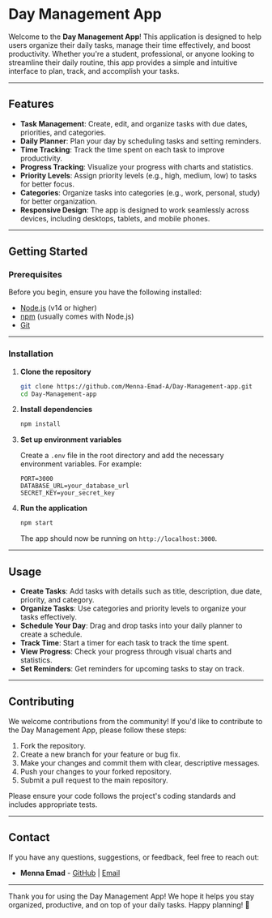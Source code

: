 # Day Management App

Welcome to the **Day Management App**! This application is designed to help users organize their daily tasks, manage their time effectively, and boost productivity. Whether you're a student, professional, or anyone looking to streamline their daily routine, this app provides a simple and intuitive interface to plan, track, and accomplish your tasks.

---

## Features

- **Task Management**: Create, edit, and organize tasks with due dates, priorities, and categories.
- **Daily Planner**: Plan your day by scheduling tasks and setting reminders.
- **Time Tracking**: Track the time spent on each task to improve productivity.
- **Progress Tracking**: Visualize your progress with charts and statistics.
- **Priority Levels**: Assign priority levels (e.g., high, medium, low) to tasks for better focus.
- **Categories**: Organize tasks into categories (e.g., work, personal, study) for better organization.
- **Responsive Design**: The app is designed to work seamlessly across devices, including desktops, tablets, and mobile phones.

---

## Getting Started

### Prerequisites

Before you begin, ensure you have the following installed:

- [Node.js](https://nodejs.org/) (v14 or higher)
- [npm](https://www.npmjs.com/) (usually comes with Node.js)
- [Git](https://git-scm.com/)

---

### Installation

1. **Clone the repository**

   ```bash
   git clone https://github.com/Menna-Emad-A/Day-Management-app.git
   cd Day-Management-app
   ```

2. **Install dependencies**

   ```bash
   npm install
   ```

3. **Set up environment variables**

   Create a `.env` file in the root directory and add the necessary environment variables. For example:

   ```env
   PORT=3000
   DATABASE_URL=your_database_url
   SECRET_KEY=your_secret_key
   ```

4. **Run the application**

   ```bash
   npm start
   ```

   The app should now be running on `http://localhost:3000`.

---

## Usage

- **Create Tasks**: Add tasks with details such as title, description, due date, priority, and category.
- **Organize Tasks**: Use categories and priority levels to organize your tasks effectively.
- **Schedule Your Day**: Drag and drop tasks into your daily planner to create a schedule.
- **Track Time**: Start a timer for each task to track the time spent.
- **View Progress**: Check your progress through visual charts and statistics.
- **Set Reminders**: Get reminders for upcoming tasks to stay on track.

---

## Contributing

We welcome contributions from the community! If you'd like to contribute to the Day Management App, please follow these steps:

1. Fork the repository.
2. Create a new branch for your feature or bug fix.
3. Make your changes and commit them with clear, descriptive messages.
4. Push your changes to your forked repository.
5. Submit a pull request to the main repository.

Please ensure your code follows the project's coding standards and includes appropriate tests.

---

## Contact

If you have any questions, suggestions, or feedback, feel free to reach out:

- **Menna Emad** - [GitHub](https://github.com/Menna-Emad-A) | [Email](mailto:mennaegypt1@gmail.com)

---

Thank you for using the Day Management App! We hope it helps you stay organized, productive, and on top of your daily tasks. Happy planning! 🚀
